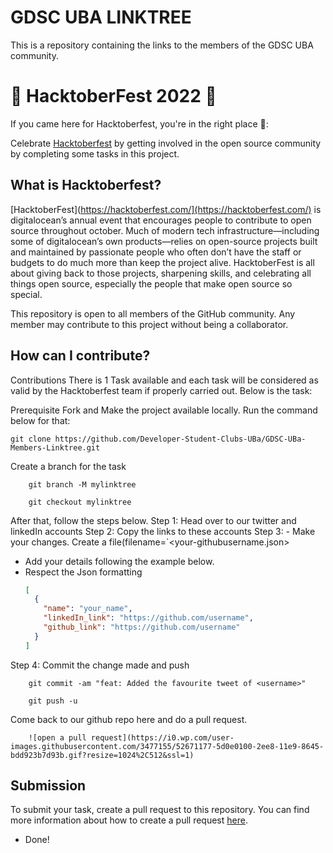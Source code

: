 # GDSC UBA LINKTREE

This is a repository containing the links to the members of the GDSC UBA community.

# 🎃 HacktoberFest 2022 🎃

If you came here for Hacktoberfest, you're in the right place 🦇️:

Celebrate [Hacktoberfest](https://hacktoberfest.com/) by getting involved in the open source community by completing some tasks in this project.

## What is Hacktoberfest?

[HacktoberFest](https://hacktoberfest.com/](https://hacktoberfest.com/) is digitalocean’s annual event that encourages people to contribute to open source throughout october. Much of modern tech infrastructure—including some of digitalocean’s own products—relies on open-source projects built and maintained by passionate people who often don’t have the staff or budgets to do much more than keep the project alive. HacktoberFest is all about giving back to those projects, sharpening skills, and celebrating all things open source, especially the people that make open source so special.

This repository is open to all members of the GitHub community. Any member may contribute to this project without being a collaborator.

## How can I contribute?

Contributions
There is 1 Task available and each task will be considered as valid by the Hacktoberfest team if properly carried out. Below is the task:

Prerequisite Fork and Make the project available locally. Run the command below for that:

    git clone https://github.com/Developer-Student-Clubs-UBa/GDSC-UBa-Members-Linktree.git

Create a branch for the task

```
    git branch -M mylinktree

    git checkout mylinktree
```

After that, follow the steps below.
Step 1: Head over to our twitter and linkedIn accounts
Step 2: Copy the links to these accounts
Step 3: - Make your changes. Create a file(filename=`<your-githubusername.json>

- Add your details following the example below.
- Respect the Json formatting
  ```json
  [
    {
      "name": "your_name",
      "linkedIn_link": "https://github.com/username",
      "github_link": "https://github.com/username"
    }
  ]
  ```

Step 4: Commit the change made and push

```
    git commit -am "feat: Added the favourite tweet of <username>"

    git push -u
```

Come back to our github repo here and do a pull request.

        ![open a pull request](https://i0.wp.com/user-images.githubusercontent.com/3477155/52671177-5d0e0100-2ee8-11e9-8645-bdd923b7d93b.gif?resize=1024%2C512&ssl=1)

## Submission

To submit your task, create a pull request to this repository. You can find more information about how to create a pull request [here](https://docs.github.com/en/github/collaborating-with-issues-and-pull-requests/creating-a-pull-request).

- Done!

